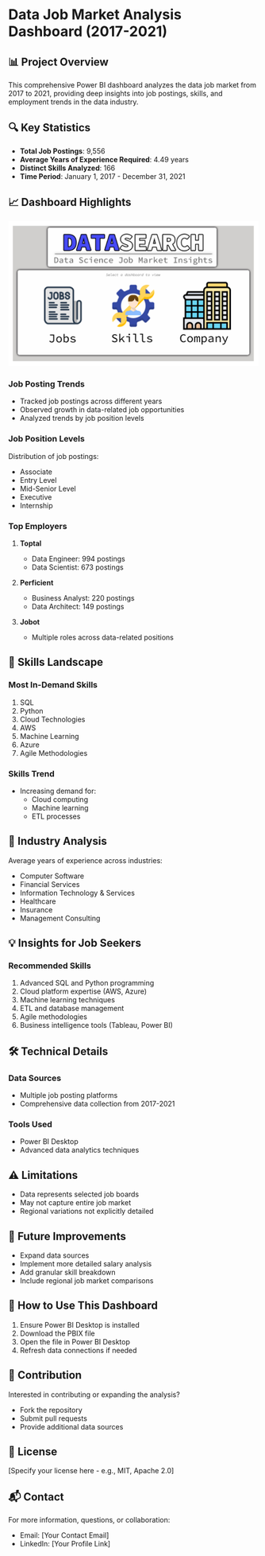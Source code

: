 # Data Job Market Analysis Dashboard (2017-2021)

## 📊 Project Overview

This comprehensive Power BI dashboard analyzes the data job market from 2017 to 2021, providing deep insights into job postings, skills, and employment trends in the data industry.

## 🔍 Key Statistics

- **Total Job Postings**: 9,556
- **Average Years of Experience Required**: 4.49 years
- **Distinct Skills Analyzed**: 166
- **Time Period**: January 1, 2017 - December 31, 2021

## 📈 Dashboard Highlights
![Alt Text](./landing_page-0001.jpg)


### Job Posting Trends
- Tracked job postings across different years
- Observed growth in data-related job opportunities
- Analyzed trends by job position levels

### Job Position Levels
Distribution of job postings:
- Associate
- Entry Level
- Mid-Senior Level
- Executive
- Internship

### Top Employers
1. **Toptal**
   - Data Engineer: 994 postings
   - Data Scientist: 673 postings

2. **Perficient**
   - Business Analyst: 220 postings
   - Data Architect: 149 postings

3. **Jobot**
   - Multiple roles across data-related positions

## 🚀 Skills Landscape

### Most In-Demand Skills
1. SQL
2. Python
3. Cloud Technologies
4. AWS
5. Machine Learning
6. Azure
7. Agile Methodologies

### Skills Trend
- Increasing demand for:
  - Cloud computing
  - Machine learning
  - ETL processes

## 🏢 Industry Analysis
Average years of experience across industries:
- Computer Software
- Financial Services
- Information Technology & Services
- Healthcare
- Insurance
- Management Consulting

## 💡 Insights for Job Seekers

### Recommended Skills
1. Advanced SQL and Python programming
2. Cloud platform expertise (AWS, Azure)
3. Machine learning techniques
4. ETL and database management
5. Agile methodologies
6. Business intelligence tools (Tableau, Power BI)

## 🛠 Technical Details

### Data Sources
- Multiple job posting platforms
- Comprehensive data collection from 2017-2021

### Tools Used
- Power BI Desktop
- Advanced data analytics techniques

## ⚠️ Limitations
- Data represents selected job boards
- May not capture entire job market
- Regional variations not explicitly detailed

## 🔮 Future Improvements
- Expand data sources
- Implement more detailed salary analysis
- Add granular skill breakdown
- Include regional job market comparisons

## 📝 How to Use This Dashboard

1. Ensure Power BI Desktop is installed
2. Download the PBIX file
3. Open the file in Power BI Desktop
4. Refresh data connections if needed

## 🤝 Contribution
Interested in contributing or expanding the analysis? 
- Fork the repository
- Submit pull requests
- Provide additional data sources

## 📄 License
[Specify your license here - e.g., MIT, Apache 2.0]

## 📬 Contact
For more information, questions, or collaboration:
- Email: [Your Contact Email]
- LinkedIn: [Your Profile Link]
